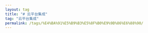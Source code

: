 ```yaml
---
layout: tag
title: "# 云平台集成"
tag: "云平台集成"
permalink: /tags/%E4%BA%91%E5%B9%B3%E5%8F%B0%E9%9B%86%E6%88%90/
---
```

